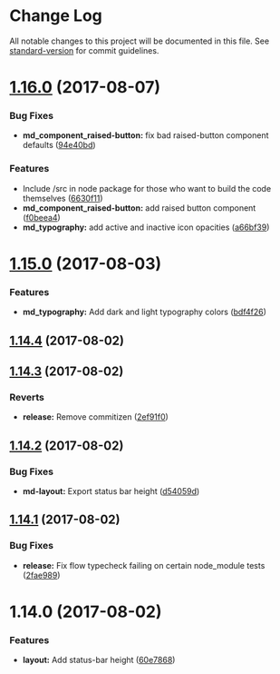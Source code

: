# Change Log

All notable changes to this project will be documented in this file. See [standard-version](https://github.com/conventional-changelog/standard-version) for commit guidelines.

<a name="1.16.0"></a>
# [1.16.0](https://github.com/psirenny/md-in-js/compare/v1.15.0...v1.16.0) (2017-08-07)


### Bug Fixes

* **md_component_raised-button:** fix bad raised-button component defaults ([94e40bd](https://github.com/psirenny/md-in-js/commit/94e40bd))


### Features

* Include /src in node package for those who want to build the code themselves ([6630f11](https://github.com/psirenny/md-in-js/commit/6630f11))
* **md_component_raised-button:** add raised button component ([f0beea4](https://github.com/psirenny/md-in-js/commit/f0beea4))
* **md_typography:** add active and inactive icon opacities ([a66bf39](https://github.com/psirenny/md-in-js/commit/a66bf39))



<a name="1.15.0"></a>
# [1.15.0](https://github.com/psirenny/md-in-js/compare/v1.14.4...v1.15.0) (2017-08-03)


### Features

* **md_typography:** Add dark and light typography colors ([bdf4f26](https://github.com/psirenny/md-in-js/commit/bdf4f26))



<a name="1.14.4"></a>
## [1.14.4](https://github.com/psirenny/md-in-js/compare/v1.14.3...v1.14.4) (2017-08-02)



<a name="1.14.3"></a>
## [1.14.3](https://github.com/psirenny/md-in-js/compare/v1.14.2...v1.14.3) (2017-08-02)


### Reverts

* **release:** Remove commitizen ([2ef91f0](https://github.com/psirenny/md-in-js/commit/2ef91f0))



<a name="1.14.2"></a>
## [1.14.2](https://github.com/psirenny/md-in-js/compare/v1.14.1...v1.14.2) (2017-08-02)


### Bug Fixes

* **md-layout:** Export status bar height ([d54059d](https://github.com/psirenny/md-in-js/commit/d54059d))



<a name="1.14.1"></a>
## [1.14.1](https://github.com/psirenny/md-in-js/compare/v1.14.0...v1.14.1) (2017-08-02)


### Bug Fixes

* **release:** Fix flow typecheck failing on certain node_module tests ([2fae989](https://github.com/psirenny/md-in-js/commit/2fae989))



<a name="1.14.0"></a>
# 1.14.0 (2017-08-02)


### Features

* **layout:** Add status-bar height ([60e7868](https://github.com/psirenny/md-in-js/commit/60e7868))
